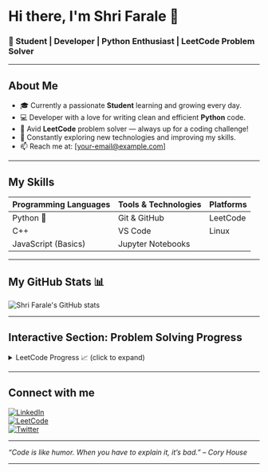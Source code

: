 # Hi there, I'm Shri Farale 👋

### 🚀 Student | Developer | Python Enthusiast | LeetCode Problem Solver

---

## About Me

- 🎓 Currently a passionate **Student** learning and growing every day.
- 💻 Developer with a love for writing clean and efficient **Python** code.
- 🧩 Avid **LeetCode** problem solver — always up for a coding challenge!
- 🌱 Constantly exploring new technologies and improving my skills.
- 📫 Reach me at: [your-email@example.com]

---

## My Skills

| Programming Languages | Tools & Technologies | Platforms        |
|-----------------------|----------------------|------------------|
| Python 🐍             | Git & GitHub         | LeetCode         |
| C++                   | VS Code              | Linux            |
| JavaScript (Basics)   | Jupyter Notebooks     |                  |

---

## My GitHub Stats 📊

![Shri Farale's GitHub stats](https://github-readme-stats.vercel.app/api?username=your-github-username&show_icons=true&theme=radical)

---

## Interactive Section: Problem Solving Progress

<details>
  <summary>LeetCode Progress 📈 (click to expand)</summary>
  <br>
  | Difficulty  | Solved | Total | Progress |
  |-------------|--------|-------|----------|
  | Easy        | 120    | 500   | 24%      |
  | Medium      | 75     | 300   | 25%      |
  | Hard        | 10     | 150   | 6.7%     |

  Keep pushing to solve more challenging problems! 🚀
</details>

---

## Connect with me

[![LinkedIn](https://img.shields.io/badge/LinkedIn-blue?logo=linkedin&style=for-the-badge)](https://linkedin.com/in/your-linkedin)  
[![LeetCode](https://img.shields.io/badge/LeetCode-FFA116?logo=leetcode&style=for-the-badge)](https://leetcode.com/your-leetcode-username)  
[![Twitter](https://img.shields.io/badge/Twitter-1DA1F2?logo=twitter&style=for-the-badge)](https://twitter.com/your-twitter)  

---

*“Code is like humor. When you have to explain it, it’s bad.” – Cory House*

---

<!-- Proudly created with ❤️ by Shri Farale -->
